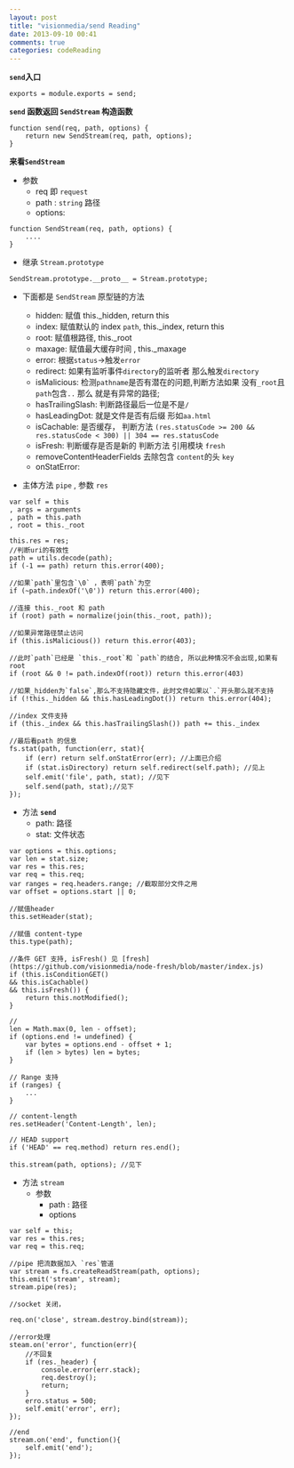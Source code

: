 ```yaml
---
layout: post
title: "visionmedia/send Reading"
date: 2013-09-10 00:41
comments: true
categories: codeReading
---
```


**`send`入口**

```
exports = module.exports = send;
```

**`send` 函数返回 `SendStream` 构造函数**

```
function send(req, path, options) {
	return new SendStream(req, path, options);
}
```

**来看`SendStream`**

 - 参数 
   - req 即 `request`
   - path : `string` 路径
   - options: 

```
function SendStream(req, path, options) {
	....
}
```
 - 继承 `Stream.prototype`

```
SendStream.prototype.__proto__ = Stream.prototype;
```

 - 下面都是 `SendStream` 原型链的方法
   - hidden: 赋值 this._hidden, return this
   - index: 赋值默认的 index `path`, this._index, return this
   - root: 赋值根路径,  this._root 
   - maxage: 赋值最大缓存时间 , this._maxage
   - error: 根据`status`->触发`error`
   - redirect: 如果有监听事件`directory`的监听者 那么触发`directory`
   - isMalicious: 检测`pathname`是否有潜在的问题,判断方法如果 没有`_root`且 `path`包含`..` 那么 就是有异常的路径;
   - hasTrailingSlash: 判断路径最后一位是不是`/`
   - hasLeadingDot: 就是文件是否有后缀 形如`aa.html`
   - isCachable: 是否缓存， 判断方法 `(res.statusCode >= 200 && res.statusCode < 300) || 304 == res.statusCode`
   - isFresh: 判断缓存是否是新的 判断方法 引用模块 `fresh`
   - removeContentHeaderFields 去除包含 `content`的头 `key`
   - onStatError: 

 - 主体方法 `pipe` , 参数 `res`
```
var self = this
, args = arguments
, path = this.path
, root = this._root

this.res = res;
//判断uri的有效性
path = utils.decode(path);
if (-1 == path) return this.error(400);

//如果`path`里包含`\0` ，表明`path`为空
if (~path.indexOf('\0')) return this.error(400);

//连接 this._root 和 path
if (root) path = normalize(join(this._root, path));

//如果异常路径禁止访问
if (this.isMalicious()) return this.error(403);

//此时`path`已经是 `this._root`和 `path`的结合, 所以此种情况不会出现,如果有root
if (root && 0 != path.indexOf(root)) return this.error(403)

//如果_hidden为`false`,那么不支持隐藏文件，此时文件如果以`.`开头那么就不支持 
if (!this._hidden && this.hasLeadingDot()) return this.error(404);

//index 文件支持
if (this._index && this.hasTrailingSlash()) path += this._index

//最后看path 的信息
fs.stat(path, function(err, stat){
	if (err) return self.onStatError(err); //上面已介绍
	if (stat.isDirectory) return self.redirect(self.path); //见上
	self.emit('file', path, stat); //见下
	self.send(path, stat);//见下
});

```
  - 方法 **`send`**
    - path: 路径
    - stat: 文件状态
  
```
var options = this.options;
var len = stat.size;
var res = this.res;
var req = this.req;
var ranges = req.headers.range; //截取部分文件之用
var offset = options.start || 0;

//赋值header
this.setHeader(stat);

//赋值 content-type
this.type(path);

//条件 GET 支持, isFresh() 见 [fresh](https://github.com/visionmedia/node-fresh/blob/master/index.js)
if (this.isConditionGET()
&& this.isCachable()
&& this.isFresh()) {
	return this.notModified();
}

//
len = Math.max(0, len - offset);
if (options.end != undefined) {
	var bytes = options.end - offset + 1;
	if (len > bytes) len = bytes;
}

// Range 支持
if (ranges) {
	...	
}

// content-length
res.setHeader('Content-Length', len);

// HEAD support
if ('HEAD' == req.method) return res.end();

this.stream(path, options); //见下
```

  - 方法 `stream`
    - 参数
       - path : 路径
       - options

```
var self = this;
var res = this.res;
var req = this.req;

//pipe 把流数据加入 `res`管道
var stream = fs.createReadStream(path, options);
this.emit('stream', stream);
stream.pipe(res);

//socket 关闭， 

req.on('close', stream.destroy.bind(stream));

//error处理
steam.on('error', function(err){
	//不回复
	if (res._header) {
		console.error(err.stack);
		req.destroy();
		return;
	}
	erro.status = 500;
	self.emit('error', err);
});

//end
stream.on('end', function(){
	self.emit('end');	
});
```
		

